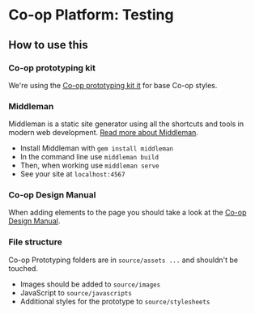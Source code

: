 # Co-op Platform: Testing

## How to use this

### Co-op prototyping kit

We're using the [Co-op prototyping kit it](https://github.com/coopdigital/prototype-kit-proof-of-concept) for base Co-op styles.

### Middleman

Middleman is a static site generator using all the shortcuts and tools in modern web development. [Read more about Middleman](https://middlemanapp.com/).

* Install Middleman with `gem install middleman`
* In the command line use `middleman build`
* Then, when working use `middleman serve`
* See your site at `localhost:4567`

### Co-op Design Manual

When adding elements to the page you should take a look at the [Co-op Design Manual](https://coop-design-manual.herokuapp.com/index.html).

### File structure

Co-op Prototyping folders are in `source/assets ...` and shouldn't be touched.

* Images should be added to `source/images`
* JavaScript to `source/javascripts`
* Additional styles for the prototype to `source/stylesheets`
